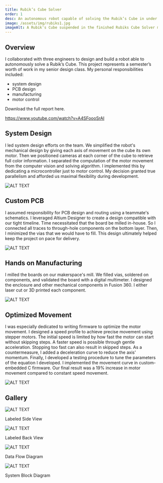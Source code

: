 ```yaml
---
title: Rubik’s Cube Solver
order: 1
desc: An autonomous robot capable of solving the Rubik’s Cube in under 5 seconds.
image: /assets/img/rubiks1.jpg
imageAlt: A Rubik's Cube suspended in the finished Rubiks Cube Solver machine
---
```


## Overview

I collaborated with three engineers to design and build a robot able to autonomously solve a Rubik’s Cube. This project represents a semester’s worth of work in my senior design class. My personal responsibilities included:

- system design
- PCB design
- manufacturing
- motor control

Download the full report here.

https://www.youtube.com/watch?v=A4SFoooSrAI

## System Design

I led system design efforts on the team. We simplified the robot's mechanical design by giving each axis of movement on the cube its own motor. Then we positioned cameras at each corner of the cube to retrieve full color information. I separated the computation of the motor movement from the computer vision and solving algorithm. I implemented this by dedicating a microcontroller just to motor control. My decision granted true parallelism and afforded us maximal flexibility during development.

![ALT TEXT](/assets/img/rubiks1.jpg)

## Custom PCB

I assumed responsibility for PCB design and routing using a teammate's schematics. I leveraged Altium Designer to create a design compatible with our tight timeline. Time necessitated that the board be milled in-house. So I connected all traces to through-hole components on the bottom layer. Then, I minimized the vias that we would have to fill. This design ultimately helped keep the project on pace for delivery.

![ALT TEXT](/assets/img/rubiks2.PNG)

## Hands on Manufacturing

I milled the boards on our makerspace's mill. We filled vias, soldered on components, and validated the board with a digital multimeter. I designed the enclosure and other mechanical components in Fusion 360. I either laser cut or 3D printed each component.

![ALT TEXT](/assets/img/rubiks3.jpg)

## Optimized Movement

I was especially dedicated to writing firmware to optimize the motor movement. I designed a speed profile to achieve precise movement using stepper motors. The initial speed is limited by how fast the motor can start without skipping steps. A faster speed is possible through gentle acceleration. Stopping too fast can also result in skipped steps. As a countermeasure, I added a deceleration curve to reduce the axis' momentum. Finally, I developed a testing procedure to tune the parameters of the equation I developed. I implemented the movement curve in custom-embedded C firmware. Our final result was a 19% increase in motor movement compared to constant speed movement.

![ALT TEXT](/assets/img/rubiks4.png)

## Gallery

![ALT TEXT](/assets/img/rubiks5.jpg)

Labeled Side View

![ALT TEXT](/assets/img/rubiks6.jpg)

Labeled Back View

![ALT TEXT](/assets/img/rubiks7.jpg)

Data Flow Diagram

![ALT TEXT](/assets/img/rubiks8.jpg)

System Block Diagram
